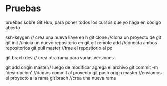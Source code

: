 ﻿Pruebas
=======

pruebas sobre Git Hub, para poner todos los cursos 
que yo haga en código abierto

ssh-keygen // crea una nueva llave en h
git clone //clona un proyecto de git
git init //inicia un nuevo repositorio en git
git remote add //conecta ambos repositorios
git pull master //trae el repositorio al pc

git brach dev // crea otra rama para varias versiones

git add origin master// luego de modificar agrega el archivo
git commit -m 'descripcion' //damos commit al proyecto
git push origin master //enviamos el proyecto a la rama
git brach //crea una nueva rama